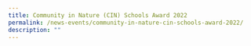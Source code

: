 ```yaml
---
title: Community in Nature (CIN) Schools Award 2022
permalink: /news-events/community-in-nature-cin-schools-award-2022/
description: ""
---
```

